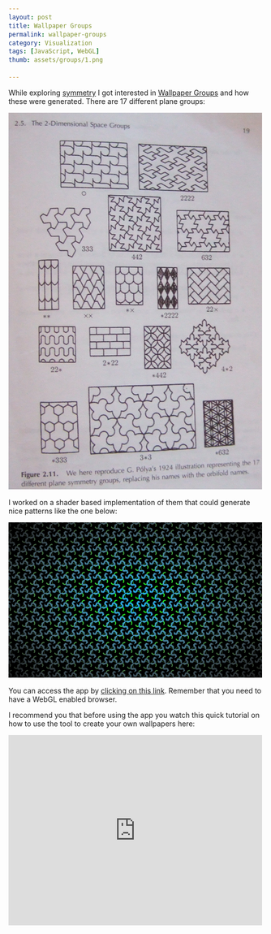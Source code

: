 ```yaml
---
layout: post
title: Wallpaper Groups
permalink: wallpaper-groups
category: Visualization
tags: [JavaScript, WebGL]
thumb: assets/groups/1.png

---
```


While exploring [symmetry](http://en.wikipedia.org/wiki/Symmetry) I got interested in [Wallpaper Groups](http://en.wikipedia.org/wiki/Wallpaper_groups) and how these were generated. There are 17 different plane groups:

![Image](/assets/groups/2.png)

I worked on a shader based implementation of
them that could generate nice patterns like the one below:

![Image](/assets/groups/1.png)

You can access the app by [clicking on this link](http://www.senchalabs.org/philogl/PhiloGL/examples/groups/). Remember that you
need to have a WebGL enabled browser.

I recommend you that before using the app you watch this quick tutorial on how to use the tool to create your own wallpapers here:

<iframe width="500" height="375" src="http://www.youtube.com/embed/uNbKqv2kO-Y?rel=0" frameborder="0" allowfullscreen="true">
</iframe>

